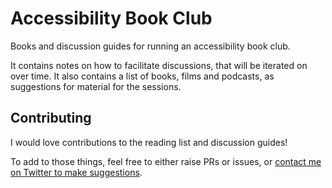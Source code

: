 # Accessibility Book Club
Books and discussion guides for running an accessibility book club.

It contains notes on how to facilitate discussions, that will be iterated on over time. It also contains a list of books, films and podcasts, as suggestions for material for the sessions.

## Contributing
I would love contributions to the reading list and discussion guides! 

To add to those things, feel free to either raise PRs or issues, or [contact me on Twitter to make suggestions](https://twitter.com/WebDevBev/).
